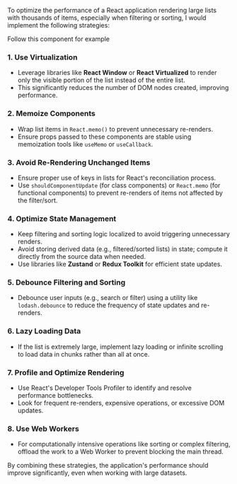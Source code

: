 To optimize the performance of a React application rendering large lists with thousands of items, especially when filtering or sorting, I would implement the following strategies:  

<VirtualizedList /> Follow this component for example

### 1. **Use Virtualization**  
   - Leverage libraries like **React Window** or **React Virtualized** to render only the visible portion of the list instead of the entire list.
   - This significantly reduces the number of DOM nodes created, improving performance.  

### 2. **Memoize Components**  
   - Wrap list items in `React.memo()` to prevent unnecessary re-renders.  
   - Ensure props passed to these components are stable using memoization tools like `useMemo` or `useCallback`.

### 3. **Avoid Re-Rendering Unchanged Items**  
   - Ensure proper use of keys in lists for React's reconciliation process.  
   - Use `shouldComponentUpdate` (for class components) or `React.memo` (for functional components) to prevent re-renders of items not affected by the filter/sort.  

### 4. **Optimize State Management**  
   - Keep filtering and sorting logic localized to avoid triggering unnecessary renders.  
   - Avoid storing derived data (e.g., filtered/sorted lists) in state; compute it directly from the source data when needed.  
   - Use libraries like **Zustand** or **Redux Toolkit** for efficient state updates.

### 5. **Debounce Filtering and Sorting**  
   - Debounce user inputs (e.g., search or filter) using a utility like `lodash.debounce` to reduce the frequency of state updates and re-renders.

### 6. **Lazy Loading Data**  
   - If the list is extremely large, implement lazy loading or infinite scrolling to load data in chunks rather than all at once.

### 7. **Profile and Optimize Rendering**  
   - Use React's Developer Tools Profiler to identify and resolve performance bottlenecks.  
   - Look for frequent re-renders, expensive operations, or excessive DOM updates.

### 8. **Use Web Workers**  
   - For computationally intensive operations like sorting or complex filtering, offload the work to a Web Worker to prevent blocking the main thread.

By combining these strategies, the application's performance should improve significantly, even when working with large datasets.
